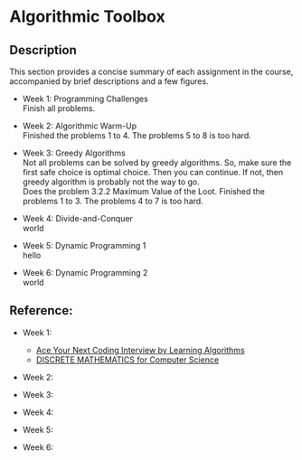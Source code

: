# Algorithmic Toolbox

## Description

This section provides a concise summary of each assignment in the course, accompanied by brief descriptions and a few figures.

- Week 1: Programming Challenges  
  Finish all problems.  

- Week 2: Algorithmic Warm-Up  
  Finished the problems 1 to 4. The problems 5 to 8 is too hard.  

- Week 3: Greedy Algorithms  
  Not all problems can be solved by greedy algorithms. So, make sure the first safe choice is optimal choice. Then you can continue. If not, then greedy algorithm is probably not the way to go.  
  Does the problem 3.2.2 Maximum Value of the Loot. Finished the problems 1 to 3. The problems 4 to 7 is too hard.

- Week 4: Divide-and-Conquer  
  world

- Week 5: Dynamic Programming 1  
  hello

- Week 6: Dynamic Programming 2  
  world


## Reference:

- Week 1:
  - [Ace Your Next Coding Interview by Learning Algorithms](https://stepik.org/course/102772/promo?utm_source=bookwebpage&utm_medium=intro)
  - [DISCRETE MATHEMATICS for Computer Science](http://discrete-math.tilda.ws/?utm_source=coursera&utm_medium=reading&utm_campaign=toolbox)

- Week 2:

- Week 3:

- Week 4:

- Week 5:

- Week 6:
